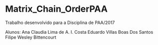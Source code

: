 # Matrix_Chain_OrderPAA
Trabalho desenvolvido para a Disciplina de PAA/2017


Alunos: Ana Claudia Lima de A. I. Costa
Eduardo Villas Boas Dos Santos
Filipe Wesley Bittencourt

